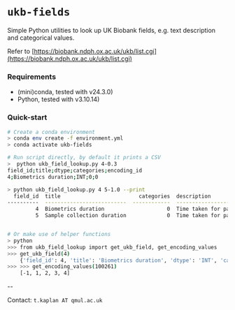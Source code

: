 # `ukb-fields`

Simple Python utilities to look up UK Biobank fields, e.g. text description and categorical values.

Refer to [https://biobank.ndph.ox.ac.uk/ukb/list.cgi](https://biobank.ndph.ox.ac.uk/ukb/list.cgi)

### Requirements

- (mini)conda, tested with v24.3.0)
- Python, tested with v3.10.14)


### Quick-start

```bash
# Create a conda environment
> conda env create -f environment.yml
> conda activate ukb-fields

# Run script directly, by default it prints a CSV
>  python ukb_field_lookup.py 4-0.3
field_id;title;dtype;categories;encoding_id
4;Biometrics duration;INT;0;0

> python ukb_field_lookup.py 4 5-1.0 --print
  field_id  title                         categories  description
----------  --------------------------  ------------  ------------------------------------------------------------------------------------------------------------------------------------------------------------------------------
         4  Biometrics duration                    0  Time taken for participant to do the tests in the biometric station of the Assessment Centre visit.
         5  Sample collection duration             0  Time taken for participant to complete the blood phlebotomy station of the Assessment Centre visit. This is longer than the time during which they were actively giving blood.


# Or make use of helper functions
> python
>>> from ukb_field_lookup import get_ukb_field, get_encoding_values
>>> get_ukb_field(4)
    {'field_id': 4, 'title': 'Biometrics duration', 'dtype': 'INT', 'categories': 0, 'description': 'Time taken for participant ...'}
>>> >>> get_encoding_values(100261)
    [-1, 1, 2, 3, 4]
```


--

Contact: `t.kaplan AT qmul.ac.uk`
